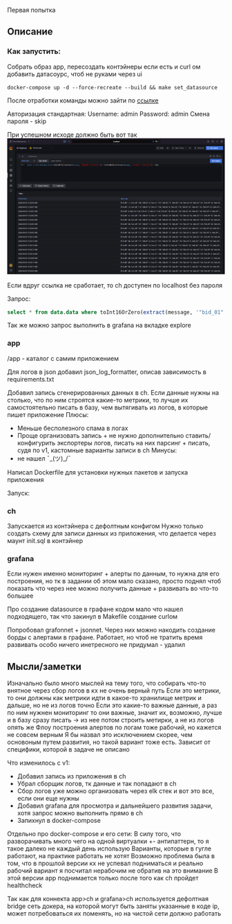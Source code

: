 Первая попытка

## Описание

### Как запустить:

Собрать образ app, пересоздать контэйнеры если есть и curl ом добавить датасоурс, чтоб не руками через ui
```shell
docker-compose up -d --force-recreate --build && make set_datasource
```

После отработки команды можно зайти по <a href="http://localhost:3000/explore?orgId=1&left=%5B%22now-1h%22,%22now%22,%22ClickHouse%22,%7B%22refId%22:%22A%22,%22queryType%22:%22sql%22,%22rawSql%22:%22select%20*%20from%20data.data%20where%20toInt16OrZero(extract(message,%20%27%5C%22bid_01%5C%22:%20(%5C%5C%5C%5Cd%7B1,3%7D)%27))%20%2B%20toInt16OrZero(extract(message,%20%27%5C%22ask_01%5C%22:%20(%5C%5C%5C%5Cd%7B1,3%7D)%27))%20%3C%20105;%22,%22meta%22:%7B%22builderOptions%22:%7B%22mode%22:%22list%22,%22fields%22:%5B%5D,%22limit%22:100%7D%7D,%22format%22:1%7D%5D">ссылке</a>


Авторизация стандартная: 
Username: admin
Password: admin
Смена пароля - skip

При успешном исходе должно быть вот так
![img.png](img.png)

Если вдруг ссылка не сработает, то ch доступен по localhost без пароля

Запрос: 
```sql
select * from data.data where toInt16OrZero(extract(message, '"bid_01": (\\d{1,3})')) + toInt16OrZero(extract(message, '"ask_01": (\\d{1,3})')) < 105;
```

Так же можно запрос выполнить в grafana на вкладке explore

### app

/app - каталог с самим приложением

Для логов в json добавил json_log_formatter, описав зависимость в requirements.txt

Добавил запись сгенерированных данных в ch. Если данные нужны на столько, что по ним строятся какие-то метрики, то лучше их самостоятельно писать в базу, чем вытягивать из логов, в которые пишет приложение
Плюсы: 
- Меньше бесполезного спама в логах
- Проще организовать запись + не нужно дополнительно ставить/конфигурить экспортеры логов, писать на них парсинг + писать, судя по v1, кастомные варианты записи в ch
Минусы:
- не нашел ¯\_(ツ)_/¯

Написал Dockerfile для установки нужных пакетов и запуска приложения

Запуск:

### ch

Запускается из контэйнера с дефолтным конфигом
Нужно только создать схему для записи данных из приложения, что делается через маунт init.sql в контэйнер

### grafana

Если нужен именно мониторинг + алерты по данным, то нужна для его построения, но тк в задании об этом мало сказано, просто поднял чтоб показать что через нее можно получить данные + развивать во что-то большее

Про создание datasource в графане кодом мало что нашел подходящего, так что закинул в Makefile создание curlом

Попробовал grafonnet + jsonnet. Через них можно накодить создание борды с алертами в графане. Работает, но чтоб не тратить время развивать особо ничего инетресного не придумал - удалил

## Мысли/заметки

Изначально было много мыслей на тему того, что собирать что-то внятное через сбор логов в кх не очень верный путь
Если это метрики, то они должны как метрики идти в какое-то хранилище метрик и дальше, но не из логов точно
Если это какие-то важные данные, а раз по ним нужнен мониторинг то они важные, значит их, возможно, лучше и в базу сразу писать -> из нее потом строить метирки, а не из логов опять же
Флоу построения алертов по логам тоже рабочий, но кажется не совсем верным
Я бы назвал это исключением скорее, чем основоным путем развития, но такой вариант тоже есть. Зависит от специфики, которой в задаче не описано

Что изменилось с v1:
- Добавил запись из приложения в ch
- Убрал сборщик логов, тк данные и так попадают в ch
- Сбор логов уже можно организовать через elk стек и вот это все, если они еще нужны
- Добавил grafana для просмотра и дальнейшего развития задачи, хотя запрос можно выполнить прямо в ch
- Запихнул в docker-compose

Отдельно про docker-compose и его сети:
В силу того, что разворачивать много чего на одной виртуалки +- антипаттерн, то я такое далеко не каждый день использую
Варианты, которые в гугле работают, на практике работать не хотят
Возможно проблема была в том, что в прошлой версии кх не успевал подниматься и реально рабочий вариант я посчитал нерабочим не обратив на это внимание
В этой версии app поднимается только после того как ch пройдет healthcheck

Так как для коннекта app>ch и grafana>ch используется дефолтная bridge сеть докера, на которой могут быть заняты указанные в коде ip, может потребоваться их поменять, но на чистой сети должно работать


